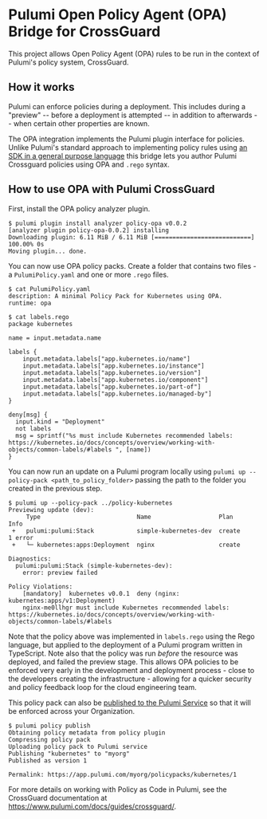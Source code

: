 # Pulumi Open Policy Agent (OPA) Bridge for CrossGuard

This project allows Open Policy Agent (OPA) rules to be run in the context of Pulumi's policy system, CrossGuard.

## How it works

Pulumi can enforce policies during a deployment. This includes during a "preview" -- before a deployment is attempted --
in addition to afterwards -- when certain other properties are known.

The OPA integration implements the Pulumi plugin interface for policies. Unlike Pulumi's standard approach to
implementing policy rules using [an SDK in a general purpose language](https://github.com/pulumi/pulumi-policy)
this bridge lets you author Pulumi Crossguard policies using OPA and `.rego` syntax.

## How to use OPA with Pulumi CrossGuard

First, install the OPA policy analyzer plugin.

```
$ pulumi plugin install analyzer policy-opa v0.0.2
[analyzer plugin policy-opa-0.0.2] installing
Downloading plugin: 6.11 MiB / 6.11 MiB [===========================] 100.00% 0s
Moving plugin... done.
```

You can now use OPA policy packs.  Create a folder that contains two files - a `PulumiPolicy.yaml` and one or more `.rego` files.

```
$ cat PulumiPolicy.yaml 
description: A minimal Policy Pack for Kubernetes using OPA.
runtime: opa    

$ cat labels.rego 
package kubernetes

name = input.metadata.name

labels {
    input.metadata.labels["app.kubernetes.io/name"]
    input.metadata.labels["app.kubernetes.io/instance"]
    input.metadata.labels["app.kubernetes.io/version"]
    input.metadata.labels["app.kubernetes.io/component"]
    input.metadata.labels["app.kubernetes.io/part-of"]
    input.metadata.labels["app.kubernetes.io/managed-by"]
}

deny[msg] {
  input.kind = "Deployment"
  not labels
  msg = sprintf("%s must include Kubernetes recommended labels: https://kubernetes.io/docs/concepts/overview/working-with-objects/common-labels/#labels ", [name])
}
```

You can now run an update on a Pulumi program locally using `pulumi up --policy-pack <path_to_policy_folder>` passing the path to the folder you created in the previous step.

```
$ pulumi up --policy-pack ../policy-kubernetes    
Previewing update (dev):
     Type                           Name                   Plan       Info
 +   pulumi:pulumi:Stack            simple-kubernetes-dev  create     1 error
 +   └─ kubernetes:apps:Deployment  nginx                  create     
 
Diagnostics:
  pulumi:pulumi:Stack (simple-kubernetes-dev):
    error: preview failed
 
Policy Violations:
    [mandatory]  kubernetes v0.0.1  deny (nginx: kubernetes:apps/v1:Deployment)
    nginx-me0llhgr must include Kubernetes recommended labels: https://kubernetes.io/docs/concepts/overview/working-with-objects/common-labels/#labels 
```

Note that the policy above was implemented in `labels.rego` using the Rego language, but applied to the deployment of a Pulumi program written in TypeScript.  Note also that the policy was run *before* the resource was deployed, and failed the preview stage.  This allows OPA policies to be enforced very early in the development and deployment process - close to the developers creating the infrastructure - allowing for a quicker security and policy feedback loop for the cloud engineering team.

This policy pack can also be [published to the Pulumi Service](https://www.pulumi.com/docs/get-started/crossguard/enforcing-a-policy-pack/) so that it will be enforced across your Organization.  

```
$ pulumi policy publish
Obtaining policy metadata from policy plugin
Compressing policy pack
Uploading policy pack to Pulumi service
Publishing "kubernetes" to "myorg"
Published as version 1

Permalink: https://app.pulumi.com/myorg/policypacks/kubernetes/1
```

For more details on working with Policy as Code in Pulumi, see the CrossGuard documentation at https://www.pulumi.com/docs/guides/crossguard/.
